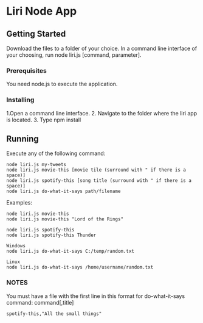# Liri Node App

## Getting Started

Download the files to a folder of your choice.
In a command line interface of your choosing, run node liri.js [command, parameter].

### Prerequisites

You need node.js to execute the application.

### Installing

1.Open a command line interface.
2. Navigate to the folder where the liri app is located.
3. Type npm install


## Running

Execute any of the following command:
```
node liri.js my-tweets
node liri.js movie-this [movie tile (surround with " if there is a space)]
node liri.js spotify-this [song title (surround with " if there is a space)]
node liri.js do-what-it-says path/filename
```

Examples:
```
node liri.js movie-this
node liri.js movie-this "Lord of the Rings"

node liri.js spotify-this
node liri.js spotify-this Thunder

Windows
node liri.js do-what-it-says C:/temp/random.txt

Linux
node liri.js do-what-it-says /home/username/random.txt
```

### NOTES
You must have a file with the first line in this format for do-what-it-says command:
command[,title]
```
spotify-this,"All the small things"
```